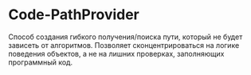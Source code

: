 # Code-PathProvider
Способ создания гибкого получения/поиска пути, который не будет зависеть от алгоритмов. Позволяет сконцентрироваться на логике поведения объектов, а не на лишних проверках, заполняющих программный код. 
